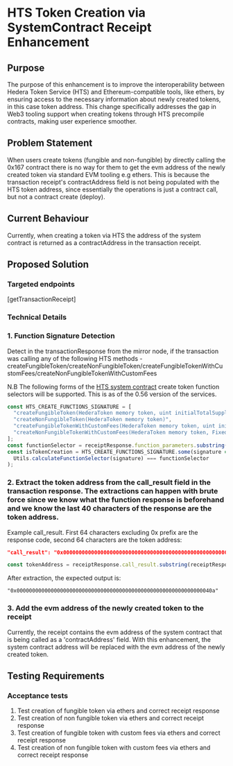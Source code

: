 # HTS Token Creation via SystemContract Receipt Enhancement

## Purpose
The purpose of this enhancement is to improve the interoperability between Hedera Token Service (HTS) and Ethereum-compatible tools, like ethers, by ensuring access to the necessary information about newly created tokens, in this case token address. This change specifically addresses the gap in Web3 tooling support when creating tokens through HTS precompile contracts, making user experience smoother.


## Problem Statement
When users create tokens (fungible and non-fungible) by directly calling the 0x167 contract there is no way for them to get the evm address of the newly created token via standard EVM tooling e.g ethers. This is because the transaction receipt's contractAddress field is not being populated with the HTS token address, since essentially the operations is just a contract call, but not a contract create (deploy).

## Current Behaviour

Currently, when creating a token via HTS the address of the system contract is returned as a contractAddress in the transaction receipt.

## Proposed Solution

### Targeted endpoints

[getTransactionReceipt]

### Technical Details

### 1. Function Signature Detection

Detect in the transactionResponse from the mirror node, if the transaction was calling any of the following HTS methods - createFungibleToken/createNonFungibleToken/createFungibleTokenWithCustomFees/createNonFungibleTokenWithCustomFees

N.B The following forms of the [HTS system contract](https://github.com/hashgraph/hedera-smart-contracts/tree/v0.10.1/contracts/system-contracts/hedera-token-service) create token function selectors will be supported. This is as of the 0.56 version of the services.

```javascript
const HTS_CREATE_FUNCTIONS_SIGNATURE = [
  "createFungibleToken(HederaToken memory token, uint initialTotalSupply, uint decimals)",
  "createNonFungibleToken(HederaToken memory token)",
  "createFungibleTokenWithCustomFees(HederaToken memory token, uint initialTotalSupply, uint decimals, FixedFee[] memory fixedFees, FractionalFee[] memory fractionalFees)",
  "createNonFungibleTokenWithCustomFees(HederaToken memory token, FixedFee[] memory fixedFees, RoyaltyFee[] memory royaltyFees)"
];
const functionSelector = receiptResponse.function_parameters.substring(0, FUNCTION_SELECTOR_CHAR_LENGTH);
const isTokenCreation = HTS_CREATE_FUNCTIONS_SIGNATURE.some(signature => 
  Utils.calculateFunctionSelector(signature) === functionSelector
);
```

### 2. Extract the token address from the call_result field in the transaction response. The extractions can happen with brute force since we know what the function response is beforehand and we know the last 40 characters of the response are the token address.

Example call_result. First 64 characters excluding 0x prefix are the response code, second 64 characters are the token address:
```json
"call_result": "0x0000000000000000000000000000000000000000000000000000000000000016000000000000000000000000000000000000000000000000000000000000040a"
```

```javascript
const tokenAddress = receiptResponse.call_result.substring(receiptResponse.call_result.length - 40);
```
After extraction, the expected output is:
```
"0x000000000000000000000000000000000000000000000000000000000000040a"
```

### 3. Add the evm address of the newly created token to the receipt

Currently, the receipt contains the evm address of the system contract that is being called as a 'contractAddress' field. With this enhancement, the system contract address will be replaced with the evm address of the newly created token.

## Testing Requirements

### Acceptance tests
   1. Test creation of fungible token via ethers and correct receipt response
   2. Test creation of non fungible token via ethers and correct receipt response
   3. Test creation of fungible token with custom fees via ethers and correct receipt response
   4. Test creation of non fungible token with custom fees via ethers and correct receipt response
